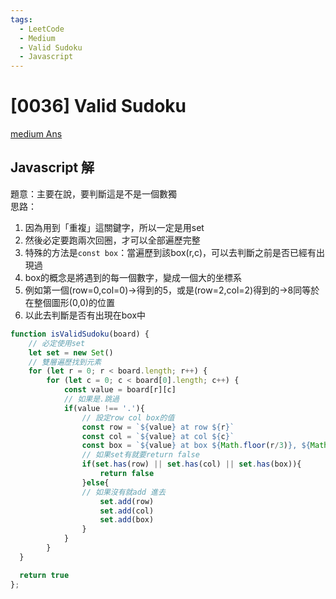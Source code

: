 ```yaml
---
tags:
  - LeetCode
  - Medium
  - Valid Sudoku
  - Javascript
---
```


# [0036] Valid Sudoku
[medium Ans](https://medium.com/codex/valid-sudoku-the-javascript-solution-2d1543f85410)
## Javascript 解
題意：主要在說，要判斷這是不是一個數獨  
思路：
1. 因為用到「重複」這關鍵字，所以一定是用set
2. 然後必定要跑兩次回圈，才可以全部遍歷完整
3. 特殊的方法是`const box`：當遍歷到該box(r,c)，可以去判斷之前是否已經有出現過
4. box的概念是將遇到的每一個數字，變成一個大的坐標系
5. 例如第一個(row=0,col=0)->得到的5，或是(row=2,col=2)得到的->8同等於在整個圖形(0,0)的位置
6. 以此去判斷是否有出現在box中
```js
function isValidSudoku(board) {
    // 必定使用set
    let set = new Set()
    // 雙層遍歷找到元素
    for (let r = 0; r < board.length; r++) {
        for (let c = 0; c < board[0].length; c++) {
            const value = board[r][c]
            // 如果是.跳過
            if(value !== '.'){
                // 設定row col box的值
                const row = `${value} at row ${r}`
                const col = `${value} at col ${c}`
                const box = `${value} at box ${Math.floor(r/3)}, ${Math.floor(c/3)}`
                // 如果set有就要return false
                if(set.has(row) || set.has(col) || set.has(box)){
                    return false
                }else{
                // 如果沒有就add 進去
                    set.add(row)
                    set.add(col)
                    set.add(box)
                }
            }
        }
  }

  return true
};
```
